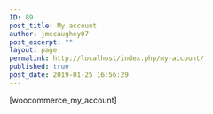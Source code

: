 ```yaml
---
ID: 89
post_title: My account
author: jmccaughey07
post_excerpt: ""
layout: page
permalink: http://localhost/index.php/my-account/
published: true
post_date: 2019-01-25 16:56:29
---
```

[woocommerce_my_account]